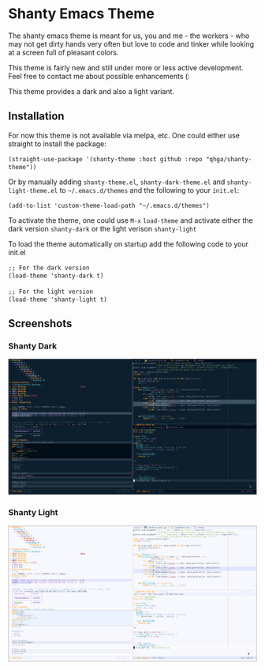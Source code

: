 # Shanty Emacs Theme

The shanty emacs theme is meant for us, you and me - the workers - who may
not get dirty hands very often but love to code and tinker while looking at
a screen full of pleasant colors.

This theme is fairly new and still under more or less active development.
Feel free to contact me about possible enhancements (:

This theme provides a dark and also a light variant.

## Installation

For now this theme is not available via melpa, etc.
One could either use straight to install the package:

```emacs-lisp
(straight-use-package '(shanty-theme :host github :repo "qhga/shanty-theme"))
```

Or by manually adding `shanty-theme.el`, `shanty-dark-theme.el` and
`shanty-light-theme.el` to `~/.emacs.d/themes` and the following to your `init.el`:

```emacs-lisp
(add-to-list 'custom-theme-load-path "~/.emacs.d/themes")
```

To activate the theme, one could use `M-x` `load-theme` and activate either the
dark version `shanty-dark` or the light verison `shanty-light`

To load the theme automatically on startup add the following code to your init.el
```emacs-lisp
;; For the dark version
(load-theme 'shanty-dark t)

;; For the light version
(load-theme 'shanty-light t)
```

## Screenshots

### Shanty Dark

![shanty dark](assets/shanty-dark.png)

### Shanty Light

![shanty light](assets/shanty-light.png)